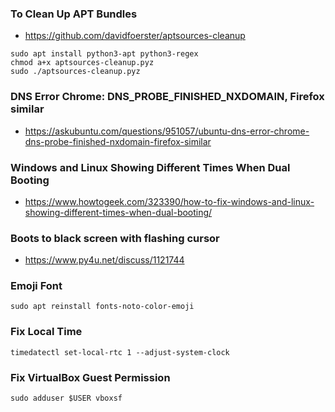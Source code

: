 ### To Clean Up APT Bundles
- https://github.com/davidfoerster/aptsources-cleanup
```
sudo apt install python3-apt python3-regex
chmod a+x aptsources-cleanup.pyz
sudo ./aptsources-cleanup.pyz
```

### DNS Error Chrome: DNS_PROBE_FINISHED_NXDOMAIN, Firefox similar
- https://askubuntu.com/questions/951057/ubuntu-dns-error-chrome-dns-probe-finished-nxdomain-firefox-similar

### Windows and Linux Showing Different Times When Dual Booting
- https://www.howtogeek.com/323390/how-to-fix-windows-and-linux-showing-different-times-when-dual-booting/

### Boots to black screen with flashing cursor
- https://www.py4u.net/discuss/1121744

### Emoji Font
```
sudo apt reinstall fonts-noto-color-emoji
```

### Fix Local Time
```
timedatectl set-local-rtc 1 --adjust-system-clock
```

### Fix VirtualBox Guest Permission
```
sudo adduser $USER vboxsf
```
